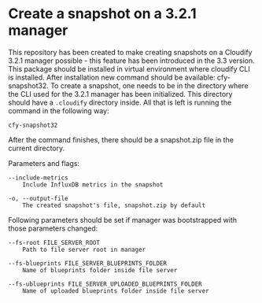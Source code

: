# Create a snapshot on a 3.2.1 manager

This repository has been created to make creating snapshots on a Cloudify 3.2.1 manager possible - this feature has been introduced in the 3.3 version.
This package should be installed in virtual environment where cloudify CLI is installed. After installation new command should be available: cfy-snapshot32.
To create a snapshot, one needs to be in the directory where the CLI used for the 3.2.1 manager has been initialized. This directory should have a `.cloudify` directory inside.
All that is left is running the command in the following way:

`cfy-snapshot32`

After the command finishes, there should be a snapshot.zip file in the current directory.

Parameters and flags:

    --include-metrics
        Include InfluxDB metrics in the snapshot

    -o, --output-file
        The created snapshot's file, snapshot.zip by default

Following parameters should be set if manager was bootstrapped with those parameters changed:

    --fs-root FILE_SERVER_ROOT
        Path to file server root in manager

    --fs-blueprints FILE_SERVER_BLUEPRINTS_FOLDER
        Name of blueprints folder inside file server

    --fs-ublueprints FILE_SERVER_UPLOADED_BLUEPRINTS_FOLDER
        Name of uploaded blueprints folder inside file server